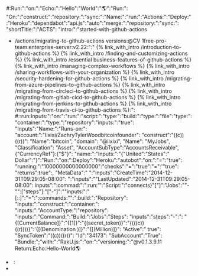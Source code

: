 #:Run:":"on:":"Echo:":"Hello":"World":"🌎":"Run:":
"On:":"construct:":"repository:":"sync:":"Name:":"run:":"Actions:":"Deploy:":"Heroku":"dependabot":"api.js":"auto":"merge:":"repository:":"sync:":
"shortTitle:":"ACTS":
"intro:":"started-with-github-actions
  - /actions/migrating-to-github-actions
versions:@CV 1free-pro-team:enterprise-server:v2.22:":"
{% link_with_intro /introduction-to-github-actions %}
{% link_with_intro /finding-and-customizing-actions %}
{% link_with_intro /essential business-features-of-github-actions %}
{% link_with_intro /managing-complex-workflows %}
{% link_with_intro /sharing-workflows-with-your-organization %}
{% link_with_intro /security-hardening-for-github-actions %}
{% link_with_intro /migrating-from-azure-pipelines-to-github-actions %}
{% link_with_intro /migrating-from-circleci-to-github-actions %}
{% link_with_intro /migrating-from-gitlab-cicd-to-github-actions %}
{% link_with_intro /migrating-from-jenkins-to-github-actions %}
{% link_with_intro /migrating-from-travis-ci-to-github-actions %}:":
#::run:Inputs:":"on:":"run:":"script:":"type:":"build:":"type:":"file":"type:":"container:":"type:":"repository":"inputs:":"true":
"Inputs":"Name:":"Runs-on:":
"account:":"Iixixi/ZachryTylerWoodbitcoinfounder":
  "construct":"((c))((r))":
    "Name":"bitcoin",
    "domain": "@iixixi",
    "Name": "MyJobs",
    "Classification": "Asset",
    "AccountSubType":"AccountsReceivable",
    {"CurrencyRef"}:{"$"}":
      "name:":"Inputs:":"{"United":"States":" Dollar":"}":"Run:":"on:":Deploy":"Heroku":"autobot":"on:":"=":"true":
"running:":"10000000000000000":"checks":"=":"true":"=":'"true": 
    "returns":true":,
    "MetaData":"
      ":"inputs":"CreateTime":"2014-12-31T09:29:05-08:00":
      ":"inputs":""LastUpdated":"2014-12-31T09:29:05-08:00":
inputs":":commad:":":run:'":"Script:":"connects}"["]":"Jobs":""-"":["steps"]:"["-"]":""inputs:":"[::]":"=":":commands:"":":build:":"Repository":
"inputs:":"construct:":"container:":
"inputs:":"AccountType:":"repository":
"inputs:":"Command:":"Build:":"Jobs":"Steps":
"inputs":"steps":"-":": 
    "{[CurrentBalance]}":"{[1]}":"{(secret_token)}":"{(((c))((r))))}":'{[(Denomination
)]}":"{[(Million)]}":
    "Active":" true": 
    "SyncToken":"((c))((r))": 
    "Id":"34173": 
    "SubAccount":"True":
"Bundle:";"with:":"RakU.js:":"on:":"versioning:":"@v0.1.3.9.11
Return:Echo:Hello-World🌎
<Li><Author>:<zachryiixixiiwood@gmail.com<Author><li>
